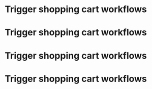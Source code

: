 # Trigger shopping cart workflows
# Trigger shopping cart workflows
# Trigger shopping cart workflows
# Trigger shopping cart workflows
